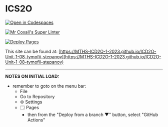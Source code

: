 # ICS2O

[![Open in Codespaces](https://classroom.github.com/assets/launch-codespace-7f7980b617ed060a017424585567c406b6ee15c891e84e1186181d67ecf80aa0.svg)](https://classroom.github.com/open-in-codespaces?assignment_repo_id=14154992)

[![Mr Coxall's Super Linter](https://github.com/MTHS-ICD2O-1-2023/ICD2O-Unit-1-08-tymofii-stepanov/workflows/Mr%20Coxall's%20Super%20Linter/badge.svg)](https://github.com/MTHS-ICD2O-1-2023/ICD2O-Unit-1-08-tymofii-stepanov/actions)

[![Deploy Pages](https://github.com/MTHS-ICD2O-1-2023/ICD2O-Unit-1-08-tymofii-stepanov/workflows/Deploy%20Pages/badge.svg)](https://github.com/MTHS-ICD2O-1-2023/ICD2O-Unit-1-08-tymofii-stepanov/actions)

This site can be found at: [https://MTHS-ICD2O-1-2023.github.io/ICD2O-Unit-1-08-tymofii-stepanov](https://MTHS-ICD2O-1-2023.github.io/ICD2O-Unit-1-08-tymofii-stepanov)

---

**NOTES ON INITIAL LOAD:**
- remember to goto on the menu bar:
  - File
  - Go to Repository
  - ⚙ Settings
  - 🗔 Pages
    - then from the "Deploy from a branch ▼" button, select "GitHub Actions"
